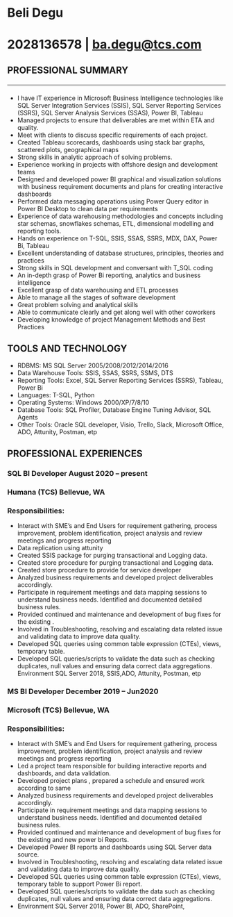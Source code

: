 # Beli Degu
# 2028136578 | ba.degu@tcs.com
## PROFESSIONAL SUMMARY <hr />
  -	I have  IT experience in Microsoft Business Intelligence technologies like SQL Server Integration Services (SSIS), SQL Server Reporting Services (SSRS), SQL Server Analysis Services (SSAS), Power BI, Tableau 
  -	Managed projects to ensure that deliverables are met within ETA and quality.
  -	Meet with clients to discuss specific requirements of each project.
  -	Created Tableau scorecards, dashboards using stack bar graphs, scattered plots, geographical maps
  -	Strong skills in analytic approach of solving problems.
  -	Experience working in projects with offshore design and development teams 
  -	Designed and developed power BI graphical and visualization solutions with business requirement documents and plans for creating interactive dashboards
  -	Performed data messaging operations using Power Query editor in Power BI Desktop to clean data per requirements
  -	Experience of data warehousing methodologies and concepts including star schemas, snowflakes schemas, ETL, dimensional modelling and reporting tools.
  -	Hands on experience on T-SQL, SSIS, SSAS, SSRS, MDX, DAX, Power Bi, Tableau
  -	Excellent understanding of database structures, principles, theories and practices
  -	Strong skills in SQL development and conversant with T_SQL coding
  -	An in-depth grasp of Power Bi reporting, analytics and business intelligence
  -	Excellent grasp of data warehousing and ETL processes
  -	Able to manage all the stages of software development
  -	Great problem solving and analytical skills
  -	Able to communicate clearly and get along well with other coworkers
  -	Developing knowledge of project Management Methods and Best Practices
## TOOLS AND TECHNOLOGY
- RDBMS: MS SQL Server 2005/2008/2012/2014/2016
- Data Warehouse Tools: SSIS, SSAS, SSRS, SSMS, DTS
- Reporting Tools: Excel, SQL Server Reporting Services (SSRS), Tableau, Power Bi
- Languages: T-SQL, Python
- Operating Systems: Windows 2000/XP/7/8/10
- Database Tools: SQL Profiler, Database Engine Tuning Advisor, SQL Agents
- Other Tools: Oracle SQL developer, Visio, Trello, Slack, Microsoft Office, ADO, Attunity, Postman, etp
## PROFESSIONAL EXPERIENCES 
### SQL BI Developer                                                                                    August 2020 – present
### Humana (TCS)       						                 Bellevue, WA
### Responsibilities:
-	Interact with SME’s and End Users for requirement gathering, process improvement, problem identification, project analysis and review meetings and progress reporting
-	Data replication using attunity
-	Created SSIS package for purging transactional and Logging data.
-	Created store procedure for purging transactional and Logging data.
-	Created store procedure to provide for service developer 
-	Analyzed business requirements and developed project deliverables accordingly.
-	Participate in requirement meetings and data mapping sessions to understand business needs. Identified and documented detailed business rules.
-	Provided continued and maintenance and development of bug fixes for the existing .
-	Involved in Troubleshooting, resolving and escalating data related issue and validating data to improve data quality.
-	Developed SQL queries using common table expression (CTEs), views, temporary table.
-	Developed SQL queries/scripts to validate the data such as checking duplicates, null values and ensuring data correct data aggregations.
Environment SQL Server 2018,  SSIS,ADO, Attunity, Postman, etp 
### MS BI Developer                                                                                    December 2019 – Jun2020
### Microsoft (TCS)       						                 Bellevue, WA
### Responsibilities:
-	Interact with SME’s and End Users for requirement gathering, process improvement, problem identification, project analysis and review meetings and progress reporting
-	Led a project team responsible for building interactive reports and dashboards, and data validation.
-	Developed project plans , prepared a schedule and ensured work according to same 
-	Analyzed business requirements and developed project deliverables accordingly.
-	Participate in requirement meetings and data mapping sessions to understand business needs. Identified and documented detailed business rules.
-	Provided continued and maintenance and development of bug fixes for the existing and new power bi Reports.
-	Developed Power BI reports and dashboards using SQL Server data source.
-	Involved in Troubleshooting, resolving and escalating data related issue and validating data to improve data quality.
-	Developed SQL queries using common table expression (CTEs), views, temporary table to support Power Bi report.
-	Developed SQL queries/scripts to validate the data such as checking duplicates, null values and ensuring data correct data aggregations.
-	Environment SQL Server 2018, Power BI, ADO, SharePoint,
